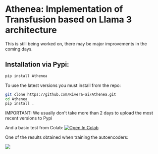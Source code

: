 # Athenea: Implementation of Transfusion based on Llama 3 architecture

This is still being worked on, there may be major improvements in the coming days.


## Installation via Pypi:

```bash
pip install Athenea
```

To use the latest versions you must install from the repo:

```bash
git clone https://github.com/Rivera-ai/Athenea.git
cd Athenea
pip install .
```

IMPORTANT: We usually don't take more than 2 days to upload the most recent versions to Pypi

And a basic test from Colab: [![Open In Colab](https://colab.research.google.com/assets/colab-badge.svg)](https://colab.research.google.com/drive/1DldYfDLyfdZg74H2LAqd2CsJft3hmDCH?usp=sharing)

One of the results obtained when training the autoencoders:

![](Images/samples_epoch_10.png)